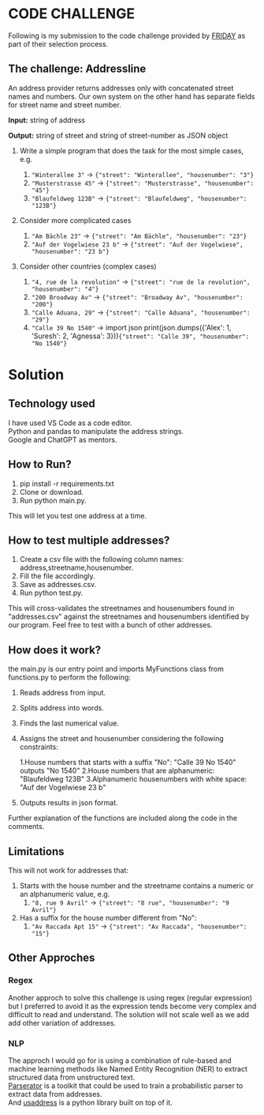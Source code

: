 # CODE CHALLENGE
Following is my submission to the code challenge provided by [FRIDAY](https://www.friday.de/) as part of their selection process.
## The challenge: Addressline
An address provider returns addresses only with concatenated street names and numbers. Our own system on the other hand has separate fields for street name and street number.

**Input:** string of address

**Output:** string of street and string of street-number as JSON object

1. Write a simple program that does the task for the most simple cases, e.g.
   1. `"Winterallee 3"` -> `{"street": "Winterallee", "housenumber": "3"}`
   2. `"Musterstrasse 45"` -> `{"street": "Musterstrasse", "housenumber": "45"}`
   3. `"Blaufeldweg 123B"` -> `{"street": "Blaufeldweg", "housenumber": "123B"}`

2. Consider more complicated cases
   1. `"Am Bächle 23"` -> `{"street": "Am Bächle", "housenumber": "23"}`
   2. `"Auf der Vogelwiese 23 b"` -> `{"street": "Auf der Vogelwiese", "housenumber": "23 b"}`

3. Consider other countries (complex cases)
   1. `"4, rue de la revolution"` -> `{"street": "rue de la revolution", "housenumber": "4"}`
   2. `"200 Broadway Av"` -> `{"street": "Broadway Av", "housenumber": "200"}`
   3. `"Calle Aduana, 29"` -> `{"street": "Calle Aduana", "housenumber": "29"}`
   4. `"Calle 39 No 1540"` -> import json
print(json.dumps({'Alex': 1, 'Suresh': 2, 'Agnessa': 3}))`{"street": "Calle 39", "housenumber": "No 1540"}`
# Solution
## Technology used
I have used VS Code as a code editor.<br>
Python and pandas to manipulate the address strings.<br>
Google and ChatGPT as mentors.
## How to Run?
1. pip install -r requirements.txt
2. Clone or download.
3. Run python main.py.

This will let you test one address at a time.
## How to test multiple addresses?
1. Create a csv file with the following column names: address,streetname,housenumber.
2. Fill the file accordingly.
3. Save as addresses.csv.
4. Run python test.py.

This will cross-validates the streetnames and housenumbers found in "addresses.csv" against the streetnames and housenumbers identified by our program.
Feel free to test with a bunch of other addresses.
## How does it work?
the main.py is our entry point and imports MyFunctions class from functions.py to perform the following:
1. Reads address from input.
3. Splits address into words.
4. Finds the last numerical value.
5. Assigns the street and housenumber considering the following constraints:

   1.House numbers that starts with a suffix "No":
   "Calle 39 No 1540" outputs "No 1540"
   2.House numbers that are alphanumeric:
   "Blaufeldweg 123B"
   3.Alphanumeric housenumbers with white space:
   "Auf der Vogelwiese 23 b"
   
6. Outputs results in json format.

Further explanation of the functions are included along the code in the comments.
## Limitations
This will not work for addresses that:
1. Starts with the house number and the streetname contains a numeric or an alphanumeric value, e.g.
   1. `"8, rue 9 Avril"` -> `{"street": "8 rue", "housenumber": "9 Avril"}`
2. Has a suffix for the house number different from "No":
   1. `"Av Raccada Apt 15"` -> `{"street": "Av Raccada", "housenumber": "15"}`
## Other Approches
### Regex
Another approch to solve this challenge is using regex (regular expression) but I preferred to avoid it as the expression tends become very complex and difficult to read and understand. The solution will not scale well as we add add other variation of addresses.<br>
### NLP
The approch I would go for is using a combination of rule-based and machine learning methods like Named Entity Recognition (NER) to extract structured data from unstructured text.<br>
[Parserator](https://github.com/datamade/parserator) is a toolkit that could be used to train a probabilistic parser to extract data from addresses.<br>
And [usaddress](https://github.com/datamade/usaddress) is a python library built on top of it.

